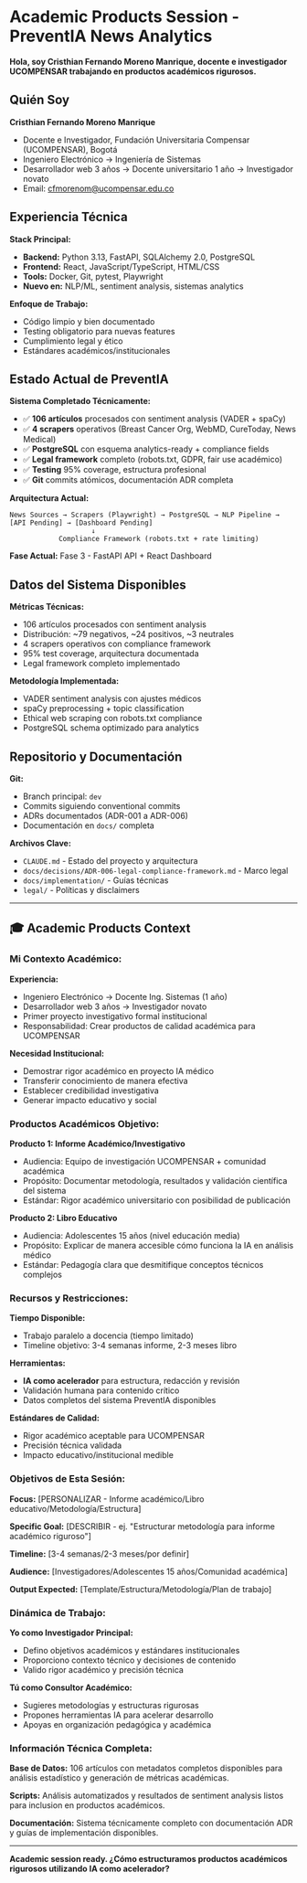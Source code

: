 # Academic Products Session - PreventIA News Analytics

**Hola, soy Cristhian Fernando Moreno Manrique, docente e investigador UCOMPENSAR trabajando en productos académicos rigurosos.**

## **Quién Soy**

**Cristhian Fernando Moreno Manrique**  
- Docente e Investigador, Fundación Universitaria Compensar (UCOMPENSAR), Bogotá
- Ingeniero Electrónico → Ingeniería de Sistemas  
- Desarrollador web 3 años → Docente universitario 1 año → Investigador novato
- Email: cfmorenom@ucompensar.edu.co

## **Experiencia Técnica**

**Stack Principal:**
- **Backend:** Python 3.13, FastAPI, SQLAlchemy 2.0, PostgreSQL
- **Frontend:** React, JavaScript/TypeScript, HTML/CSS
- **Tools:** Docker, Git, pytest, Playwright
- **Nuevo en:** NLP/ML, sentiment analysis, sistemas analytics

**Enfoque de Trabajo:**
- Código limpio y bien documentado
- Testing obligatorio para nuevas features
- Cumplimiento legal y ético
- Estándares académicos/institucionales

## **Estado Actual de PreventIA**

**Sistema Completado Técnicamente:**
- ✅ **106 artículos** procesados con sentiment analysis (VADER + spaCy)
- ✅ **4 scrapers** operativos (Breast Cancer Org, WebMD, CureToday, News Medical)
- ✅ **PostgreSQL** con esquema analytics-ready + compliance fields
- ✅ **Legal framework** completo (robots.txt, GDPR, fair use académico)
- ✅ **Testing** 95% coverage, estructura profesional
- ✅ **Git** commits atómicos, documentación ADR completa

**Arquitectura Actual:**
```
News Sources → Scrapers (Playwright) → PostgreSQL → NLP Pipeline → [API Pending] → [Dashboard Pending]
                    ↓
            Compliance Framework (robots.txt + rate limiting)
```

**Fase Actual:** Fase 3 - FastAPI API + React Dashboard

## **Datos del Sistema Disponibles**

**Métricas Técnicas:**
- 106 artículos procesados con sentiment analysis
- Distribución: ~79 negativos, ~24 positivos, ~3 neutrales
- 4 scrapers operativos con compliance framework
- 95% test coverage, arquitectura documentada
- Legal framework completo implementado

**Metodología Implementada:**
- VADER sentiment analysis con ajustes médicos
- spaCy preprocessing + topic classification
- Ethical web scraping con robots.txt compliance
- PostgreSQL schema optimizado para analytics

## **Repositorio y Documentación**

**Git:**
- Branch principal: `dev`
- Commits siguiendo conventional commits
- ADRs documentados (ADR-001 a ADR-006)
- Documentación en `docs/` completa

**Archivos Clave:**
- `CLAUDE.md` - Estado del proyecto y arquitectura
- `docs/decisions/ADR-006-legal-compliance-framework.md` - Marco legal
- `docs/implementation/` - Guías técnicas
- `legal/` - Políticas y disclaimers

---

## **🎓 Academic Products Context**

### **Mi Contexto Académico:**

**Experiencia:**
- Ingeniero Electrónico → Docente Ing. Sistemas (1 año)
- Desarrollador web 3 años → Investigador novato
- Primer proyecto investigativo formal institucional
- Responsabilidad: Crear productos de calidad académica para UCOMPENSAR

**Necesidad Institucional:**
- Demostrar rigor académico en proyecto IA médico
- Transferir conocimiento de manera efectiva
- Establecer credibilidad investigativa
- Generar impacto educativo y social

### **Productos Académicos Objetivo:**

**Producto 1: Informe Académico/Investigativo**
- Audiencia: Equipo de investigación UCOMPENSAR + comunidad académica
- Propósito: Documentar metodología, resultados y validación científica del sistema
- Estándar: Rigor académico universitario con posibilidad de publicación

**Producto 2: Libro Educativo**
- Audiencia: Adolescentes 15 años (nivel educación media)
- Propósito: Explicar de manera accesible cómo funciona la IA en análisis médico
- Estándar: Pedagogía clara que desmitifique conceptos técnicos complejos

### **Recursos y Restricciones:**

**Tiempo Disponible:** 
- Trabajo paralelo a docencia (tiempo limitado)
- Timeline objetivo: 3-4 semanas informe, 2-3 meses libro

**Herramientas:**
- **IA como acelerador** para estructura, redacción y revisión
- Validación humana para contenido crítico
- Datos completos del sistema PreventIA disponibles

**Estándares de Calidad:**
- Rigor académico aceptable para UCOMPENSAR
- Precisión técnica validada
- Impacto educativo/institucional medible

### **Objetivos de Esta Sesión:**

**Focus:** [PERSONALIZAR - Informe académico/Libro educativo/Metodología/Estructura]

**Specific Goal:** [DESCRIBIR - ej. "Estructurar metodología para informe académico riguroso"]

**Timeline:** [3-4 semanas/2-3 meses/por definir]

**Audience:** [Investigadores/Adolescentes 15 años/Comunidad académica]

**Output Expected:** [Template/Estructura/Metodología/Plan de trabajo]

### **Dinámica de Trabajo:**

**Yo como Investigador Principal:**
- Defino objetivos académicos y estándares institucionales
- Proporciono contexto técnico y decisiones de contenido
- Valido rigor académico y precisión técnica

**Tú como Consultor Académico:**
- Sugieres metodologías y estructuras rigurosas
- Propones herramientas IA para acelerar desarrollo
- Apoyas en organización pedagógica y académica

### **Información Técnica Completa:**

**Base de Datos:** 106 artículos con metadatos completos disponibles para análisis estadístico y generación de métricas académicas.

**Scripts:** Análisis automatizados y resultados de sentiment analysis listos para inclusion en productos académicos.

**Documentación:** Sistema técnicamente completo con documentación ADR y guías de implementación disponibles.

---

**Academic session ready. ¿Cómo estructuramos productos académicos rigurosos utilizando IA como acelerador?**